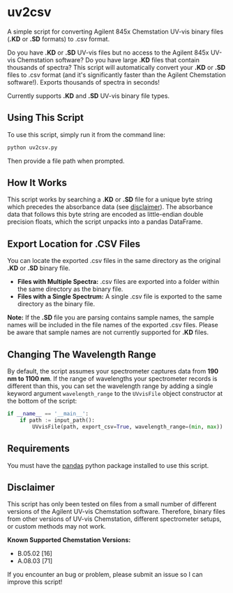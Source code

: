 # uv2csv
A simple script for converting Agilent 845x Chemstation UV-vis binary files (**.KD** or **.SD** formats) to .csv format.

Do you have **.KD** or **.SD** UV-vis files but no access to the Agilent 845x UV-vis Chemstation software? Do you have large **.KD** files that contain thousands of spectra? This script will automatically convert your **.KD** or **.SD** files to .csv format (and it's significantly faster than the Agilent Chemstation software!). Exports thousands of spectra in seconds!

Currently supports **.KD** and **.SD** UV-vis binary file types.

## Using This Script
To use this script, simply run it from the command line:

```sh
python uv2csv.py
```
Then provide a file path when prompted.

## How It Works
This script works by searching a **.KD** or **.SD** file for a unique byte string which precedes the absorbance data (see [disclaimer](#disclaimer)). The absorbance data that follows this byte string are encoded as little-endian double precision floats, which the script unpacks into a pandas DataFrame.

## Export Location for .CSV Files
You can locate the exported .csv files in the same directory as the original **.KD** or **.SD** binary file.
- **Files with Multiple Spectra:** .csv files are exported into a folder within the same directory as the binary file.
- **Files with a Single Spectrum:** A single .csv file is exported to the same directory as the binary file.

**Note:** If the **.SD** file you are parsing contains sample names, the sample names will be included in the file names of the exported .csv files. Please be aware that sample names are not currently supported for **.KD** files.

## Changing The Wavelength Range
By default, the script assumes your spectrometer captures data from **190 nm to 1100 nm**. If the range of wavelengths your spectrometer records is different than this, you can set the wavelength range by adding a single keyword argument ``wavelength_range`` to the ``UVvisFile`` object constructor at the bottom of the script:

```python
if __name__ == '__main__':
    if path := input_path():
        UVvisFile(path, export_csv=True, wavelength_range=(min, max))
```

## Requirements
You must have the [pandas](https://pandas.pydata.org/) python package installed to use this script.

## Disclaimer
This script has only been tested on files from a small number of different versions of the Agilent UV-vis Chemstation software. Therefore, binary files from other versions of UV-vis Chemstation, different spectrometer setups, or custom methods may not work.

**Known Supported Chemstation Versions:**
- B.05.02 [16]
- A.08.03 [71]

If you encounter an bug or problem, please submit an issue so I can improve this script!
